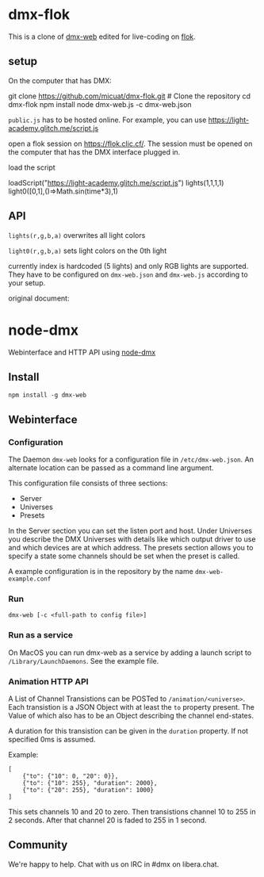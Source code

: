 # dmx-flok

This is a clone of [dmx-web](https://github.com/node-dmx/dmx-web) edited for live-coding on [flok](https://github.com/munshkr/flok).

## setup

On the computer that has DMX:

  git clone https://github.com/micuat/dmx-flok.git # Clone the repository
	cd dmx-flok
	npm install
	node dmx-web.js -c dmx-web.json

`public.js` has to be hosted online. For example, you can use https://light-academy.glitch.me/script.js

open a flok session on https://flok.clic.cf/. The session must be opened on the computer that has the DMX interface plugged in.

load the script

  loadScript("https://light-academy.glitch.me/script.js")
  lights(1,1,1,1)
  light0([0,1],()=>Math.sin(time*3),1)

## API

`lights(r,g,b,a)` overwrites all light colors

`light0(r,g,b,a)` sets light colors on the 0th light

currently index is hardcoded (5 lights) and only RGB lights are supported. They have to be configured on `dmx-web.json` and `dmx-web.js` according to your setup.

original document:

# node-dmx

Webinterface and HTTP API using [node-dmx](https://github.com/node-dmx/dmx)

## Install

`npm install -g dmx-web`

## Webinterface

### Configuration

The Daemon `dmx-web` looks for a configuration file in `/etc/dmx-web.json`. An alternate location can be passed as a command line argument.

This configuration file consists of three sections:

- Server
- Universes
- Presets

In the Server section you can set the listen port and host.
Under Universes you describe the DMX Universes with details like which output driver to use and which devices are at which address.
The presets section allows you to specify a state some channels should be set when the preset is called.

A example configuration is in the repository by the name `dmx-web-example.conf`

### Run

`dmx-web [-c <full-path to config file>]`

### Run as a service

On MacOS you can run dmx-web as a service by adding a launch script to `/Library/LaunchDaemons`. See the example file.

### Animation HTTP API

A List of Channel Transistions can be POSTed to `/animation/<universe>`. Each transistion is a JSON Object with at least the `to` property present. The Value of which also has to be an Object describing the channel end-states.

A duration for this transistion can be given in the `duration` property.
If not specified 0ms is assumed.

Example:

	[
		{"to": {"10": 0, "20": 0}},
		{"to": {"10": 255}, "duration": 2000},
		{"to": {"20": 255}, "duration": 1000}
	]

This sets channels 10 and 20 to zero. Then transistions channel 10 to 255 in 2 seconds. After that channel 20 is faded to 255 in 1 second.


## Community

We're happy to help. Chat with us on IRC in #dmx on libera.chat.
